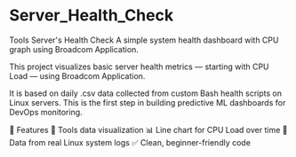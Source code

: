# Server_Health_Check
Tools Server's Health Check 
A simple system health dashboard with CPU graph using Broadcom Application.

This project visualizes basic server health metrics — starting with CPU Load — using Broadcom Application.

It is based on daily .csv data collected from custom Bash health scripts on Linux servers. This is the first step in building predictive ML dashboards for DevOps monitoring.

🔧 Features
🧠 Tools data visualization
📊 Line chart for CPU Load over time
📁 Data from real Linux system logs
✅ Clean, beginner-friendly code
